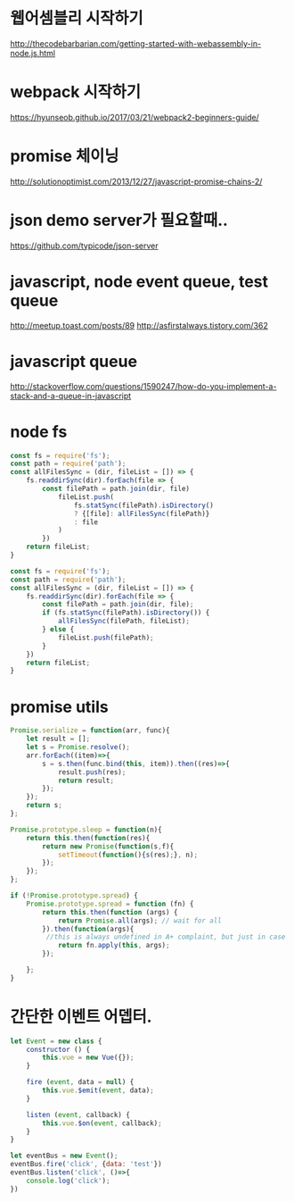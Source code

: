 # 웹어셈블리 시작하기

http://thecodebarbarian.com/getting-started-with-webassembly-in-node.js.html

# webpack 시작하기

https://hyunseob.github.io/2017/03/21/webpack2-beginners-guide/

# promise 체이닝

http://solutionoptimist.com/2013/12/27/javascript-promise-chains-2/

# json demo server가 필요할때..

https://github.com/typicode/json-server

# javascript, node event queue, test queue

http://meetup.toast.com/posts/89
http://asfirstalways.tistory.com/362

# javascript queue

http://stackoverflow.com/questions/1590247/how-do-you-implement-a-stack-and-a-queue-in-javascript

# node fs

```js
const fs = require('fs');
const path = require('path');
const allFilesSync = (dir, fileList = []) => {
    fs.readdirSync(dir).forEach(file => {
        const filePath = path.join(dir, file)
            fileList.push(
                fs.statSync(filePath).isDirectory()
                ? {[file]: allFilesSync(filePath)}
                : file
            )
        })
    return fileList;
}
```
```js
const fs = require('fs');
const path = require('path');
const allFilesSync = (dir, fileList = []) => {
    fs.readdirSync(dir).forEach(file => {
        const filePath = path.join(dir, file);
        if (fs.statSync(filePath).isDirectory()) {
            allFilesSync(filePath, fileList);
        } else {
            fileList.push(filePath);
        }
    })
    return fileList;
}
```

# promise utils
```js
Promise.serialize = function(arr, func){
    let result = [];
    let s = Promise.resolve();
    arr.forEach((item)=>{
        s = s.then(func.bind(this, item)).then((res)=>{
            result.push(res);
            return result;
        });
    });
    return s;
};

Promise.prototype.sleep = function(n){
    return this.then(function(res){
        return new Promise(function(s,f){
            setTimeout(function(){s(res);}, n);
        });
    });
};

if (!Promise.prototype.spread) {
    Promise.prototype.spread = function (fn) {
        return this.then(function (args) {
            return Promise.all(args); // wait for all
        }).then(function(args){
         //this is always undefined in A+ complaint, but just in case
            return fn.apply(this, args); 
        });

    };
}
```

# 간단한 이벤트 어뎁터.

```javascript
let Event = new class {
    constructor () {
        this.vue = new Vue({});
    }

    fire (event, data = null) {
        this.vue.$emit(event, data);
    }

    listen (event, callback) {
        this.vue.$on(event, callback);
    }
}

let eventBus = new Event();
eventBus.fire('click', {data: 'test'})
eventBus.listen('click', ()=>{
    console.log('click');    
})

```